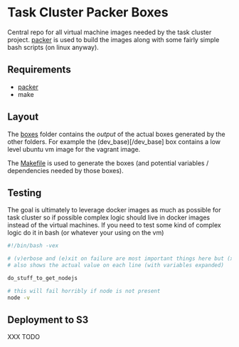 Task Cluster Packer Boxes
======

Central repo for all virtual machine images needed by the task
cluster project. [packer](http://packer.io/) is used to build the
images along with some fairly simple bash scripts (on linux anyway).

## Requirements

  - [packer](http://packer.io/) 
  - make

## Layout

The [boxes](/boxes) folder contains the _output_ of the actual boxes
generated by the other folders. For example the (dev_base)[/dev_base]
box contains a low level ubuntu vm image for the vagrant image.

The [Makefile](/Makefile) is used to generate the boxes (and potential
variables / dependencies needed by those boxes).

## Testing

The goal is ultimately to leverage docker images as much as possible for
task cluster so if possible complex logic should live in docker images
instead of the virtual machines. If you need to test some kind of
complex logic do it in bash (or whatever your using on the vm)

```sh
#!/bin/bash -vex

# (v)erbose and (e)xit on failure are most important things here but (x)
# also shows the actual value on each line (with variables expanded)

do_stuff_to_get_nodejs

# this will fail horribly if node is not present
node -v
````

## Deployment to S3

XXX TODO
